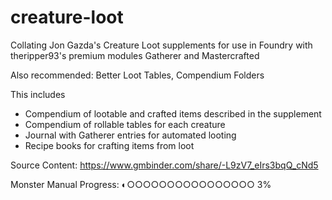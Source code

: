 # creature-loot
Collating Jon Gazda's Creature Loot supplements for use in Foundry with theripper93's premium modules Gatherer and Mastercrafted


Also recommended: Better Loot Tables, Compendium Folders

This includes
- Compendium of lootable and crafted items described in the supplement
- Compendium of rollable tables for each creature
- Journal with Gatherer entries for automated looting
- Recipe books for crafting items from loot

Source Content: https://www.gmbinder.com/share/-L9zV7_eIrs3bqQ_cNd5

Monster Manual Progress:
◐○○○○○○○○○○○○○○○○ 3%
